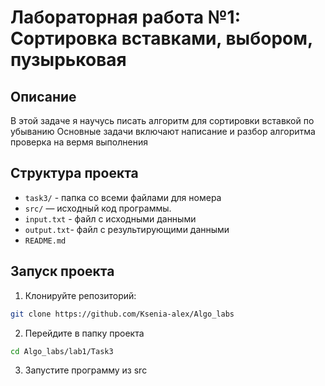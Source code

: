 # Лабораторная работа №1: Сортировка вставками, выбором, пузырьковая

## Описание
В этой задаче я научусь писать алгоритм для сортировки вставкой по убыванию
Основные задачи включают написание и разбор алгоритма 
проверка на вермя выполнения

## Структура проекта
- `task3/` - папка со всеми файлами для номера
- `src/` — исходный код программы.
- `input.txt` - файл с исходными данными
- `output.txt`- файл с результирующими данными
- `README.md`


## Запуск проекта
1. Клонируйте репозиторий:
```bash
git clone https://github.com/Ksenia-alex/Algo_labs
```

2. Перейдите в папку проекта
```bash
cd Algo_labs/lab1/Task3
```

3. Запустите программу из src
